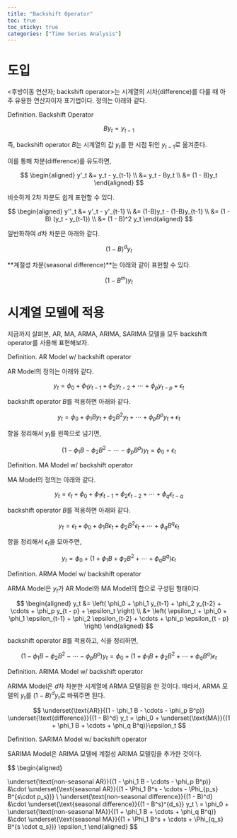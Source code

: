 ```yaml
---
title: "Backshift Operator"
toc: true
toc_sticky: true
categories: ["Time Series Analysis"]
---
```


# 도입

\<후방이동 연산자; backshift operator\>는 시계열의 시차(difference)를 다룰 때 아주 유용한 연산자이자 표기법이다. 정의는 아래와 같다.


<div class="definition" markdown="1">

<span class="statement-title">Definition.</span> Backshift Operator<br>

$$
B y_t = y_{t-1}
$$

즉, backshift operator $B$는 시계열의 값 $y_t$를 한 시점 뒤인 $y_{t-1}$로 옮겨준다.

이를 통해 차분(difference)를 유도하면,

$$
\begin{aligned}
y'_t
&= y_t - y_{t-1} \\
&= y_t - By_t \\
&= (1 - B)y_t
\end{aligned}
$$

</div>

비슷하게 2차 차분도 쉽게 표현할 수 있다.

$$
\begin{aligned}
y''_t
&= y'_t - y'_{t-1} \\
&= (1-B)y_t - (1-B)y_{t-1} \\
&= (1 - B) (y_t - y_{t-1}) \\
&= (1 - B)^2 y_t
\end{aligned}
$$

일반화하여 $d$차 차분은 아래와 같다.

$$
(1 - B)^d y_t
$$

**계절성 차분(seasonal difference)**는 아래와 같이 표현할 수 있다.

$$
(1 - B^m)y_t
$$


# 시계열 모델에 적용

지금까지 살펴본, $\text{AR}$, $\text{MA}$, $\text{ARMA}$, $\text{ARIMA}$, $\text{SARIMA}$ 모델을 모두 backshift operator를 사용해 표현해보자.

<div class="notice" markdown="1">

<span class="statement-title">Definition.</span> AR Model w/ backshift operator<br>

AR Model의 정의는 아래와 같다.

$$
y_t = \phi_0 + \phi_1 y_{t-1} + \phi_2 y_{t-2} + \cdots + \phi_p y_{t - p} + \epsilon_t
$$

backshift operator $B$를 적용하면 아래와 같다.

$$
y_t = \phi_0 + \phi_1 B y_t + \phi_2 B^2 y_t + \cdots + \phi_p B^p y_t + \epsilon_t
$$

항을 정리해서 $y_t$를 왼쪽으로 넘기면,

$$
(1 - \phi_1 B - \phi_2 B^2 - \cdots - \phi_p B^p) y_t = \phi_0 + \epsilon_t
$$

</div>


<div class="notice" markdown="1">

<span class="statement-title">Definition.</span> MA Model w/ backshift operator<br>

MA Model의 정의는 아래와 같다.

$$
y_t = \epsilon_t + \phi_0 + \phi_1 \epsilon_{t-1} + \phi_2 \epsilon_{t-2} + \cdots + \phi_q \epsilon_{t - q}
$$

backshift operator $B$를 적용하면 아래와 같다.

$$
y_t = \epsilon_t + \phi_0 + \phi_1 B \epsilon_{t} + \phi_2 B^2 \epsilon_{t} + \cdots + \phi_q B^q \epsilon_{t}
$$

항을 정리해서 $\epsilon_t$을 모아주면,

$$
y_t = \phi_0 + (1 + \phi_1 B + \phi_2 B^2 + \cdots + \phi_q B^q) \epsilon_t
$$

</div>


<div class="notice" markdown="1">

<span class="statement-title">Definition.</span> ARMA Model w/ backshift operator<br>

ARMA Model은 $y_t$가 AR Model와 MA Model의 합으로 구성된 형태이다.

$$
\begin{aligned}
y_t
&=
\left( \phi_0 + \phi_1 y_{t-1} + \phi_2 y_{t-2} + \cdots + \phi_p y_{t - p} + \epsilon_t \right) \\
&+ \left( \epsilon_t + \phi_0 + \phi_1 \epsilon_{t-1} + \phi_2 \epsilon_{t-2} + \cdots + \phi_p \epsilon_{t - p} \right)
\end{aligned}
$$

backshift operator $B$를 적용하고, 식을 정리하면,

$$
(1 - \phi_1 B - \phi_2 B^2 - \cdots - \phi_p B^p) y_t  = \phi_0 + (1 + \phi_1 B + \phi_2 B^2 + \cdots + \phi_q B^q) \epsilon_t
$$

</div>


<div class="notice" markdown="1">

<span class="statement-title">Definition.</span> ARIMA Model w/ backshift operator<br>

ARIMA Model은 $d$차 차분한 시계열에 ARMA 모델링을 한 것이다. 따라서, ARMA 모델의 $y_t$를 $(1 - B)^d y_t$로 바꿔주면 된다.

$$
\underset{\text{AR}}{(1 - \phi_1 B - \cdots - \phi_p B^p)}
\underset{\text{difference}}{(1 - B)^d} y_t
= \phi_0 +
\underset{\text{MA}}{(1 + \phi_1 B + \cdots + \phi_q B^q)}\epsilon_t
$$

</div>


<div class="notice" markdown="1">

<span class="statement-title">Definition.</span> SARIMA Model w/ backshift operator<br>

SARIMA Model은 ARIMA 모델에 계절성 ARIMA 모델링을 추가한 것이다.

$$
\begin{aligned}

\underset{\text{non-seasonal AR}}{(1 - \phi_1 B - \cdots - \phi_p B^p)}
&\cdot
\underset{\text{seasonal AR}}{(1 - \Phi_1 B^s - \cdots - \Phi_{p_s} B^{s\cdot p_s})} \\
\underset{\text{non-seasonal difference}}{(1 - B)^d}
&\cdot
\underset{\text{seasonal difference}}{(1 - B^s)^{d_s}}
y_t  \\
= \phi_0 +
\underset{\text{non-seasonal MA}}{(1 + \phi_1 B + \cdots + \phi_q B^q)}
&\cdot
\underset{\text{seasonal MA}}{(1 + \Phi_1 B^s + \cdots + \Phi_{q_s} B^{s \cdot q_s})}
\epsilon_t
\end{aligned}
$$

</div>
